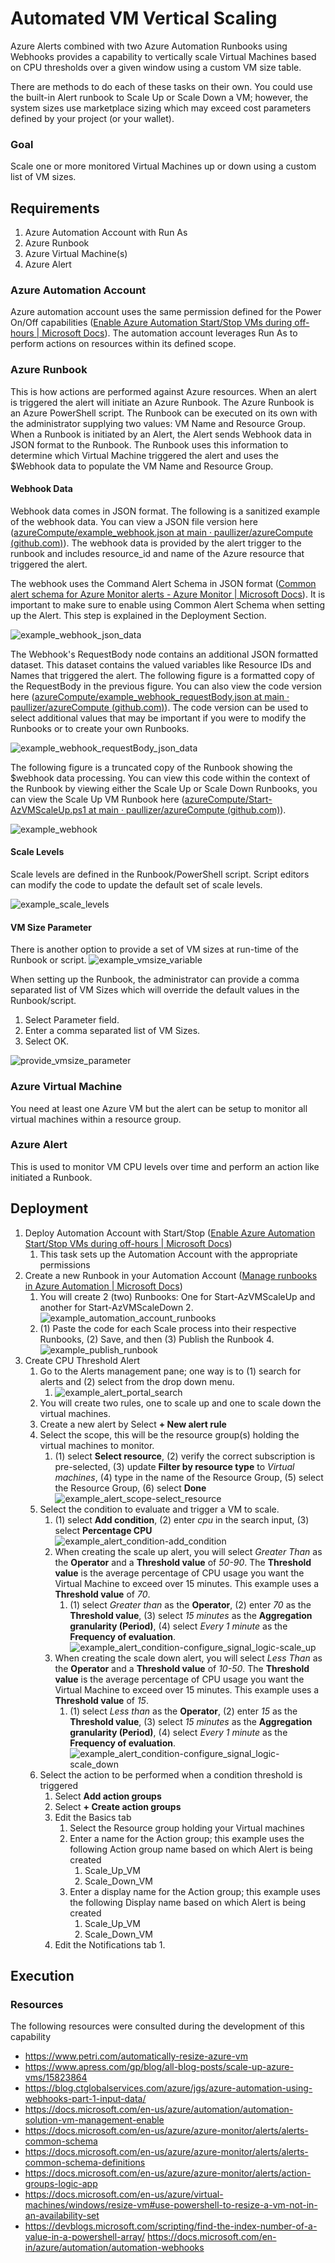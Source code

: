 # Automated VM Vertical Scaling
Azure Alerts combined with two Azure Automation Runbooks using Webhooks provides a capability to vertically scale Virtual Machines based on CPU thresholds over a given window using a custom VM size table.

There are methods to do each of these tasks on their own. You could use the built-in Alert runbook to Scale Up or Scale Down a VM; however, the system sizes use marketplace sizing which may exceed cost parameters defined by your project (or your wallet).

### Goal

Scale one or more monitored Virtual Machines up or down using a custom list of VM sizes.

## Requirements

1. Azure Automation Account with Run As
2. Azure Runbook
3. Azure Virtual Machine(s)
4. Azure Alert

### Azure Automation Account

Azure automation account uses the same permission defined for the Power On/Off capabilities ([Enable Azure Automation Start/Stop VMs during off-hours | Microsoft Docs](https://docs.microsoft.com/en-us/azure/automation/automation-solution-vm-management-enable)). The automation account leverages Run As to perform actions on resources within its defined scope. 

### Azure Runbook

This is how actions are performed against Azure resources. When an alert is triggered the alert will initiate an Azure Runbook. The Azure Runbook is an Azure PowerShell script. The Runbook can be executed on its own with the administrator supplying two values: VM Name and Resource Group. When a Runbook is initiated by an Alert, the Alert sends Webhook data in JSON format to the Runbook. The Runbook uses this information to determine which Virtual Machine triggered the alert and uses the $Webhook data to populate the VM Name and Resource Group.

#### Webhook Data

Webhook data comes in JSON format. The following is a sanitized example of the webhook data. You can view a JSON file version here ([azureCompute/example_webhook.json at main · paullizer/azureCompute (github.com)](https://github.com/paullizer/azureCompute/blob/main/automatedScaling/example_webhook.json)). The webhook data is provided by the alert trigger to the runbook and includes resource_id and name of the Azure resource that triggered the alert. 

The webhook uses the Command Alert Schema in JSON format ([Common alert schema for Azure Monitor alerts - Azure Monitor | Microsoft Docs](https://docs.microsoft.com/en-us/azure/azure-monitor/alerts/alerts-common-schema)). It is important to make sure to enable using Common Alert Schema when setting up the Alert. This step is explained in the Deployment Section.

![example_webhook_json_data](https://user-images.githubusercontent.com/34814295/130284120-aa028963-f839-4ff9-81c8-76f512777f17.png)

The Webhook's RequestBody node contains an additional JSON formatted dataset. This dataset contains the valued variables like Resource IDs and Names that triggered the alert. The following figure is a formatted copy of the RequestBody in the previous figure. You can also view the code version here ([azureCompute/example_webhook_requestBody.json at main · paullizer/azureCompute (github.com)](https://github.com/paullizer/azureCompute/blob/main/automatedScaling/example_webhook_requestBody.json)). The code version can be used to select additional values that may be important if you were to modify the Runbooks or to create your own Runbooks. 

![example_webhook_requestBody_json_data](https://user-images.githubusercontent.com/34814295/130356034-ba135a10-36ad-49d1-8d6d-4ccc4fa1c539.png)

The following figure is a truncated copy of the Runbook showing the $webhook data processing. You can view this code within the context of the Runbook by viewing either the Scale Up or Scale Down Runbooks, you can view the Scale Up VM Runbook here ([azureCompute/Start-AzVMScaleUp.ps1 at main · paullizer/azureCompute (github.com)](https://github.com/paullizer/azureCompute/blob/main/automatedScaling/Start-AzVMScaleUp.ps1)).

![example_webhook](https://user-images.githubusercontent.com/34814295/130283145-8f4690d2-ef44-4bbf-9443-3195c38685ad.png)

#### Scale Levels

Scale levels are defined in the Runbook/PowerShell script. Script editors can modify the code to update the default set of scale levels. 

![example_scale_levels](https://user-images.githubusercontent.com/34814295/130280847-d585e3ce-ab0b-4b57-b198-d0c3d5bd40a5.png)

#### VM Size Parameter

There is another option to provide a set of VM sizes at run-time of the Runbook or script. ![example_vmsize_variable](https://user-images.githubusercontent.com/34814295/130367903-4885eaff-ff85-45a4-ab3a-b7f8f3401334.png)

When setting up the Runbook, the administrator can provide a comma separated list of VM Sizes which will override the default values in the Runbook/script.

1. Select Parameter field.
2. Enter a comma separated list of VM Sizes.
3. Select OK.

![provide_vmsize_parameter](https://user-images.githubusercontent.com/34814295/130368153-5beb6de8-b010-4e36-8cea-81958d084ff6.png)

### Azure Virtual Machine

You need at least one Azure VM but the alert can be setup to monitor all virtual machines within a resource group.

### Azure Alert

This is used to monitor VM CPU levels over time and perform an action like initiated a Runbook.

## Deployment

1. Deploy Automation Account with Start/Stop ([Enable Azure Automation Start/Stop VMs during off-hours | Microsoft Docs](https://docs.microsoft.com/en-us/azure/automation/automation-solution-vm-management-enable))
   1. This task sets up the Automation Account with the appropriate permissions
2. Create a new Runbook in your Automation Account ([Manage runbooks in Azure Automation | Microsoft Docs](https://docs.microsoft.com/en-us/azure/automation/manage-runbooks))
   1. You will create 2 (two) Runbooks: One for Start-AzVMScaleUp and another for Start-AzVMScaleDown
      2. ![example_automation_account_runbooks](https://user-images.githubusercontent.com/34814295/130367471-79e995c2-a1f3-4cb5-9220-742e6241881c.png)
   2. (1) Paste the code for each Scale process into their respective Runbooks, (2) Save, and then (3) Publish the Runbook
      4. ![example_publish_runbook](https://user-images.githubusercontent.com/34814295/130367664-7ea7a671-3fc9-4c36-bd3e-02f79bafcf71.png)
3. Create CPU Threshold Alert
   1. Go to the Alerts management pane; one way is to (1) search for alerts and (2) select from the drop down menu.
      1. ![example_alert_portal_search](https://user-images.githubusercontent.com/34814295/132868181-2877253b-8f64-4d47-98f6-a198e1be8da1.png)
   2. You will create two rules, one to scale up and one to scale down the virtual machines. 
   3. Create a new alert by Select **+ New alert rule** 
   4. Select the scope, this will be the resource group(s) holding the virtual machines to monitor.
      1. (1) select **Select resource**, (2) verify the correct subscription is pre-selected, (3) update **Filter by resource type** to *Virtual machines*, (4) type in the name of the Resource Group, (5) select the Resource Group, (6) select **Done**![example_alert_scope-select_resource](https://user-images.githubusercontent.com/34814295/132871054-8ab06220-9326-4026-b9af-f81e013555c4.png)
   5. Select the condition to evaluate and trigger a VM to scale.
      1. (1) select **Add condition**, (2) enter *cpu* in the search input, (3) select **Percentage CPU** ![example_alert_condition-add_condition](https://user-images.githubusercontent.com/34814295/132871235-f9f8250a-aa30-46c8-b9e7-f206d372717e.png)
      2. When creating the scale up alert, you will select *Greater Than* as the **Operator** and a **Threshold value** of *50-90*. The **Threshold value** is the average percentage of CPU usage you want the Virtual Machine to exceed over 15 minutes. This example uses a **Threshold value** of *70*.
         1. (1) select *Greater than* as the **Operator**, (2) enter *70* as the **Threshold value**, (3) select *15 minutes* as the **Aggregation granularity (Period)**, (4) select *Every 1 minute* as the **Frequency of evaluation**.![example_alert_condition-configure_signal_logic-scale_up](https://user-images.githubusercontent.com/34814295/132872280-a6a6100c-7d44-40c6-87c1-bdc451221d94.png)
      3. When creating the scale down alert, you will select *Less Than* as the **Operator** and a **Threshold value** of *10-50*. The **Threshold value** is the average percentage of CPU usage you want the Virtual Machine to exceed over 15 minutes. This example uses a **Threshold value** of *15*.
         1. (1) select *Less than* as the **Operator**, (2) enter *15* as the **Threshold value**, (3) select *15 minutes* as the **Aggregation granularity (Period)**, (4) select *Every 1 minute* as the **Frequency of evaluation**.![example_alert_condition-configure_signal_logic-scale_down](https://user-images.githubusercontent.com/34814295/132879424-26cc5089-612f-404e-8b08-2f94a24418d1.png)
   6. Select the action to be performed when a condition threshold is triggered
      1. Select **Add action groups**
      2. Select **+ Create action groups**
      3. Edit the Basics tab
         1. Select the Resource group holding your Virtual machines
         2. Enter a name for the Action group; this example uses the following Action group name based on which Alert is being created
            1. Scale_Up_VM 
            2. Scale_Down_VM 
         3. Enter a display name for the Action group; this example uses the following Display name based on which Alert is being created
            1. Scale_Up_VM 
            2. Scale_Down_VM
      4. Edit the Notifications tab
         1. 

## Execution





### Resources

The following resources were consulted during the development of this capability

- https://www.petri.com/automatically-resize-azure-vm 
- https://www.apress.com/gp/blog/all-blog-posts/scale-up-azure-vms/15823864
- https://blog.ctglobalservices.com/azure/jgs/azure-automation-using-webhooks-part-1-input-data/
- https://docs.microsoft.com/en-us/azure/automation/automation-solution-vm-management-enable 
- https://docs.microsoft.com/en-us/azure/azure-monitor/alerts/alerts-common-schema
- https://docs.microsoft.com/en-us/azure/azure-monitor/alerts/alerts-common-schema-definitions 
- https://docs.microsoft.com/en-us/azure/azure-monitor/alerts/action-groups-logic-app 
- https://docs.microsoft.com/en-us/azure/virtual-machines/windows/resize-vm#use-powershell-to-resize-a-vm-not-in-an-availability-set
- https://devblogs.microsoft.com/scripting/find-the-index-number-of-a-value-in-a-powershell-array/
  https://docs.microsoft.com/en-in/azure/automation/automation-webhooks
